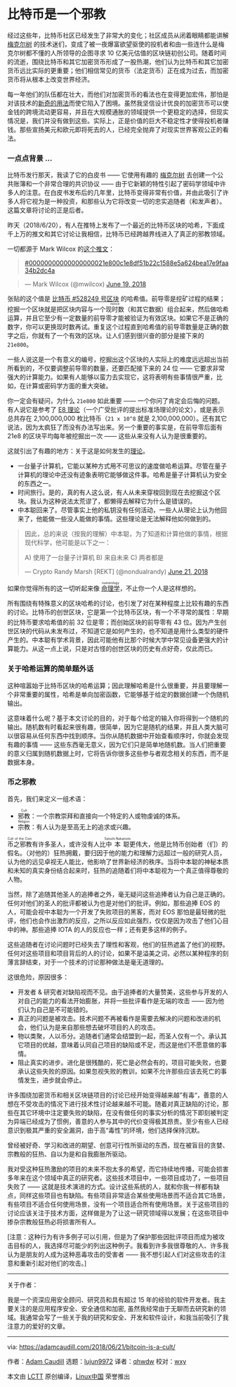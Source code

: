 比特币是一个邪教
======

经过这些年，比特币社区已经发生了非常大的变化；社区成员从闭着眼睛都能讲解 [梅克尔树][1] 的技术迷们，变成了被一夜爆富欲望驱使的投机者和由一些连什么是梅克尔树都不懂的人所领导的企图寻求 10 亿美元估值的区块链初创公司。随着时间的流逝，围绕比特币和其它加密货币形成了一股热潮，他们认为比特币和其它加密货币远比实际的更重要；他们相信常见的货币（法定货币）正在成为过去，而加密货币将从根本上改变世界经济。

每一年他们的队伍都在壮大，而他们对加密货币的看法也在变得更加宏伟，那怕是对该技术的[新奇的用法][2]而使它陷入了困境。虽然我坚信设计优良的加密货币可以使金钱的跨境流动更容易，并且在大规模通胀的领域提供一个更稳定的选择，但现实情况是，我们并没有做到这些。实际上，正是价值的巨大不稳定性才使得投机者赚钱。那些宣扬美元和欧元即将死去的人，已经完全抛弃了对现实世界客观公正的看法。

### 一点点背景 …

比特币发行那天，我读了它的白皮书 —— 它使用有趣的 [梅克尔树][1] 去创建一个公共账簿和一个非常合理的共识协议 —— 由于它新颖的特性引起了密码学领域中许多人的注意。在白皮书发布后的几年里，比特币变得非常有价值，并由此吸引了许多人将它视为是一种投资，和那些认为它将改变一切的忠实追随者（和发声者）。这篇文章将讨论的正是后者。

昨天（2018/6/20），有人在推特上发布了一个最近的比特币区块的哈希，下面成千上万的推文和其它讨论让我相信，比特币已经跨越界线进入了真正的邪教领域。

一切都源于 Mark Wilcox 的[这个推文][9]：

> [#00000000000000000021e800c1e8df51b22c1588e5a624bea17e9faa34b2dc4a][8]

> — Mark Wilcox (@mwilcox) [June 19, 2018][9]

张贴的这个值是 [比特币 #528249 号区块][3] 的哈希值。前导零是挖矿过程的结果；挖掘一个区块就是把区块内容与一个<ruby>现时数<rt>nonce</rt></ruby>（和其它数据）组合起来，然后做哈希运算，并且它至少有一定数量的前导零才能被验证为有效区块。如果它不是正确的数字，你可以更换现时数再试。重复这个过程直到哈希值的前导零数量是正确的数字之后，你就有了一个有效的区块。让人们感到很兴奋的部分是接下来的 `21e800`。

一些人说这是一个有意义的编号，挖掘出这个区块的人实际上的难度远远超出当前所看到的，不仅要调整前导零的数量，还要匹配接下来的 24 位 —— 它要求非常强大的计算能力。如果有人能够以蛮力去实现它，这将表明有些事情很严重，比如，在计算或密码学方面的重大突破。

你一定会有疑问，为什么 `21e800` 如此重要 —— 一个你问了肯定会后悔的问题。有人说它是参考了 [E8 理论][4]（一个广受批评的提出标准场理论的论文），或是表示总共存在 2,100,000,000 枚比特币（`21 x 10^8` 就是 2,100,000,000）。还有其它说法，因为太疯狂了而没有办法写出来。另一个重要的事实是，在前导零后面有 21e8 的区块平均每年被挖掘出一次 —— 这些从来没有人认为是很重要的。

这就引出了有趣的地方：关于这是如何发生的[理论][5]。

  * 一台量子计算机，它能以某种方式用不可思议的速度做哈希运算。尽管在量子计算机的理论中还没有迹象表明它能够做这件事。哈希是量子计算机认为安全的东西之一。
  * 时间旅行。是的，真的有人这么说，有人从未来穿梭回到现在去挖掘这个区块。我认为这种说法太荒谬了，都懒得去解释它为什么是错误的。
  * 中本聪回来了。尽管事实上他的私钥没有任何活动，一些人从理论上认为他回来了，他能做一些没人能做的事情。这些理论是无法解释他如何做到的。

> 因此，总的来说（按我的理解）中本聪，为了知道和计算他做的事情，根据现代科学，他可能是以下之一：
>
>  A) 使用了一台量子计算机
>  B) 来自未来
>  C) 两者都是
>
> — Crypto Randy Marsh [REKT] (@nondualrandy) [June 21, 2018][6]

如果你觉得所有的这一切听起来像 <ruby>[命理学][7]<rt>numerology</rt></ruby>，不止你一个人是这样想的。

所有围绕有特殊意义的区块哈希的讨论，也引发了对在某种程度上比较有趣的东西的讨论。比特币的创世区块，它是第一个比特币区块，有一个不寻常的属性：早期的比特币要求哈希值的前 32 <ruby>位<rt>bit</rt></ruby>是零；而创始区块的前导零有 43 位。因为产生创世区块的代码从未发布过，不知道它是如何产生的，也不知道是用什么类型的硬件产生的。中本聪有学术背景，因此可能他有比那个时候大学中常见设备更强大的计算能力。从这一点上说，只是对古怪的创世区块的历史有点好奇，仅此而已。

### 关于哈希运算的简单题外话

这种喧嚣始于比特币区块的哈希运算；因此理解哈希是什么很重要，并且要理解一个非常重要的属性，哈希是单向加密函数，它能够基于给定的数据创建一个伪随机输出。

这意味着什么呢？基于本文讨论的目的，对于每个给定的输入你将得到一个随机的输出。随机数有时看起来很有趣，很简单，因为它是随机的结果，并且人类大脑可以很容易从任何东西中找到顺序。当你从随机数据中开始查看顺序时，你就会发现有趣的事情 —— 这些东西毫无意义，因为它们只是简单地随机数。当人们把重要的意义归属到随机数据上时，它将告诉你很多这些参与者观念相关的东西，而不是数据本身。

### 币之邪教

首先，我们来定义一组术语：

  * <ruby>邪教<rt>Cult</rt></ruby>：一个宗教崇拜和直接向一个特定的人或物虔诚的体系。
  * <ruby>宗教<rt>Religion</rt></ruby>：有人认为是至高无上的追求或兴趣。

<ruby>币之邪教<rt>Cult of the Coin</rt></ruby>有许多圣人，或许没有人比<ruby>中本聪<rt>Satoshi Nakamoto</rt></ruby>更伟大，他是比特币创始者（们）的假名。（对他的）狂热拥戴，要归因于他的能力和理解力远超过一般的研究人员，认为他的远见卓视无人能比，他影响了世界新经济的秩序。当将中本聪的神秘本质和未知的真实身份结合起来时，狂热的追随着们将中本聪视为一个真正值得尊敬的人物。

当然，除了追随其他圣人的追捧者之外，毫无疑问这些追捧者认为自己是正确的。任何对他们的圣人的批评都被认为也是对他们的批评。例如，那些追捧 EOS 的人，可能会视中本聪为一个开发了失败项目的黑客，而对 EOS 那怕是最轻微的批评，他们也会作出激烈的反应，之所以反应如此强烈，仅仅是因为攻击了他们心目中的神。那些追捧 IOTA 的人的反应也一样；还有更多这样的例子。

这些追随者在讨论问题时已经失去了理性和客观，他们的狂热遮盖了他们的视野。任何对这些项目和项目背后的人的讨论，如果不是溢美之词，必然以某种程序的刻薄言辞结束，对于一个技术的讨论那种做法是毫无道理的。

这很危险，原因很多：

  * 开发者 & 研究者对缺陷视而不见。由于追捧者的大量赞美，这些参与开发的人对自己的能力的看法开始膨胀，并将一些批评看作是无端的攻击 —— 因为他们认为自己是不可能错的。
  * 真正的问题是被攻击。技术问题不再被看作是需要去解决的问题和改进的机会，他们认为是来自那些想去破坏项目的人的攻击。
  * 物以类聚，人以币分。追随者们通常会结盟到一起，而圣人仅有一个。承认其它项目的优越，意味着认同自己项目的缺陷或不足，而这是他们不愿意做的事情。
  * 阻止真实的进步。进化是很残酷的，死亡是必然会有的，项目可能失败，也要承认这些失败的原因。如果忽视失败的教训，如果不允许那些应该去死亡的事情发生，进步就会停止。

许多围绕加密货币和相关区块链项目的讨论已经开始变得越来越”有毒“，善意的人想在不受攻击的情况下进行技术性讨论越来越不可能。随着对真正缺陷的讨论，那些在其它环境中注定要失败的缺陷，在没有做任何的事实分析的情况下即刻被判定为异端已经成为了惯例，善意的人参与其中的代价变得极其昂贵。至少有些人已经意识到极其严重的安全漏洞，由于高“毒性”的环境，他们选择保持沉默。

曾经被好奇、学习和改进的期望、创意可行性所驱动的东西，现在被盲目的贪婪、宗教般的狂热、自以为是和自我膨胀所驱动。

我对受这种狂热激励的项目的未来不抱太多的希望，而它持续地传播，可能会损害多年来在这个领域中真正的研究者。这些技术项目中，一些项目成功了，一些项目失败了 —— 这就是技术演进的方式。设计这些系统的人，就和你我一样都有缺点，同样这些项目也有缺陷。有些项目非常适合某些使用场景而不适合其它场景，有些项目不适合任何使用场景，没有一个项目适合所有使用场景。关于这些项目的讨论应该关注于技术方面，这样做是为了让这一研究领域得以发展；在这些项目中掺杂宗教般狂热必将损害所有人。

[注意：这种行为有许多例子可以引用，但是为了保护那些因批评项目而成为被攻击目标的人，我选择尽可能少的列出这种例子。我看到许多我很尊敬的人、许多我认为是朋友的人成为这种恶毒攻击的受害者 —— 我不想引起人们对这些攻击的注意和重新引起对他们的攻击。]

---
关于作者：

我是一个资深应用安全顾问、研究员和具有超过 15 年的经验的软件开发者。我主要关注的是应用程序安全、安全通信和加密, 虽然我经常由于无聊而去研究新的领域。我通常会写了一些关于我的研究和安全、开发和软件设计，和我当前吸引了我注意力的爱好的文章。

--------------------------------------------------------------------------------

via: https://adamcaudill.com/2018/06/21/bitcoin-is-a-cult/

作者：[Adam Caudill][a]
选题：[lujun9972](https://github.com/lujun9972)
译者：[qhwdw](https://github.com/qhwdw)
校对：[wxy](https://github.com/wxy)

本文由 [LCTT](https://github.com/LCTT/TranslateProject) 原创编译，[Linux中国](https://linux.cn/) 荣誉推出

[a]:https://adamcaudill.com/author/adam/
[1]:https://en.wikipedia.org/wiki/Merkle_tree
[2]:https://hackernoon.com/how-crypto-kitties-disrupted-the-ethereum-network-845c22aa1e6e
[3]:https://blockchain.info/block-height/528249
[4]:https://en.wikipedia.org/wiki/An_Exceptionally_Simple_Theory_of_Everything
[5]:https://medium.com/@coop__soup/00000000000000000021e800c1e8df51b22c1588e5a624bea17e9faa34b2dc4a-cd4b67d446be
[6]:https://twitter.com/nondualrandy/status/1009609117768605696?ref_src=twsrc%5Etfw
[7]:https://en.wikipedia.org/wiki/Numerology
[8]:https://twitter.com/hashtag/00000000000000000021e800c1e8df51b22c1588e5a624bea17e9faa34b2dc4a?src=hash&ref_src=twsrc%5Etfw
[9]:https://twitter.com/mwilcox/status/1009160832398262273?ref_src=twsrc%5Etfw